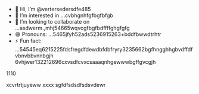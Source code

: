 - 👋 Hi, I’m @vertersedersdfe485
- 👀 I’m interested in ...cvbhgnhfgfbgfbfgb
- 💞️ I’m looking to collaborate on ...asdwerm.,mhj54665wqvcgfbgfbdffffghgfgfg
- 😄 Pronouns: ...5465jfyh52ads5236915263+bddfbwwdtrhtr
- ⚡ Fun fact: ...54545eq6215225fdsfregdfdewdbfdbfryry3235662bgfhngghhgbvdffdfvbnvbbvnnbgjh
6vhjwer132212696cxvsdfcvxcsaaaqnhgewwwbgffgvcgjh
<!---vbmsdft5484822gffgfggtererdcsddgjh
verterseder/verterseder is a ✨ special566 ✨ rep12ository be9596+62cause its `README.md`2dabgfsdsa2fsddshtfgf662 cdsd(this fvxcile) appears onvgrgrer your GitHub profile.
You can click the Preview link to take a look at your changes.51514ccc65trgfd
--->1110
xcvrtrtjuyeww
xxxx
sgfdfsdsdfsdsvdewr
